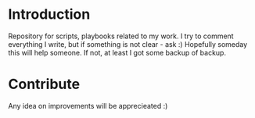 # Introduction 
Repository for scripts, playbooks related to my work.
I try to comment everything I write, but if something is not clear - ask :)
Hopefully someday this will help someone. If not, at least I got some backup of backup.

# Contribute
Any idea on improvements will be apprecieated :)  
